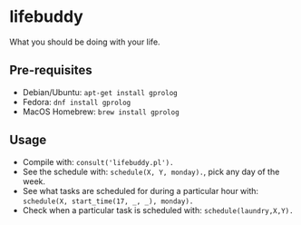 # lifebuddy
What you should be doing with your life.

## Pre-requisites

 * Debian/Ubuntu: `apt-get install gprolog`
 * Fedora: `dnf install gprolog`
 * MacOS Homebrew: `brew install gprolog`

## Usage
 * Compile with: `consult('lifebuddy.pl').`
 * See the schedule with: `schedule(X, Y, monday).`, pick any day of the week.
 * See what tasks are scheduled for during a particular hour with: `schedule(X, start_time(17, _, _), monday).`
 * Check when a particular task is scheduled with: `schedule(laundry,X,Y).`
